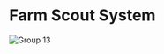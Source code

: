 # Farm Scout System 

![Group 13](https://user-images.githubusercontent.com/50843537/69643467-64725580-1089-11ea-949b-fceb1495a430.png)
